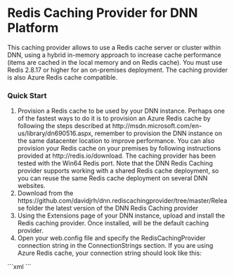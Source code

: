 Redis Caching Provider for DNN Platform
========================

This caching provider allows to use a Redis cache server or cluster within DNN, using a hybrid in-memory approach to increase cache performance (items are cached in the local memory and on Redis cache). You must use Redis 2.8.17 or higher for an on-premises deployment. The caching provider is also Azure Redis cache compatible. 

<h3>Quick Start</h3>
<ol>
<li>
Provision a Redis cache to be used by your DNN instance. Perhaps one of the fastest ways to do it is to provision an Azure Redis cache by following the steps described at http://msdn.microsoft.com/en-us/library/dn690516.aspx, remember to provision the DNN instance on the same datacenter location to improve performance. You can also provision your Redis cache on your premises by following instructions provided at http://redis.io/download. The caching provider has been tested with the Win64 Redis port. Note that the DNN Redis Caching provider supports working with a shared Redis cache deployment, so you can reuse the same Redis cache deployment on several DNN websites.
</li>
<li>Download from the https://github.com/davidjrh/dnn.rediscachingprovider/tree/master/Release folder the latest version of the DNN Redis Caching provider</li>
<li>Using the Extensions page of your DNN instance, upload and install the Redis caching provider. Once installed, will be the default caching provider. </li>
<li>Open your web.config file and specify the RedisCachingProvider connection string in the ConnectionStrings section. If you are using Azure Redis cache, your connection string should look like this:
</li>
</ol>
```xml
  <connectionStrings>
    <add name="RedisCachingProvider" 
    connectionString="mycache.redis.cache.windows.net,password={base64password},ssl=True"  
    providerName="DotNetNuke.Providers.RedisCachingProvider" />
  </connectionStrings>
```
